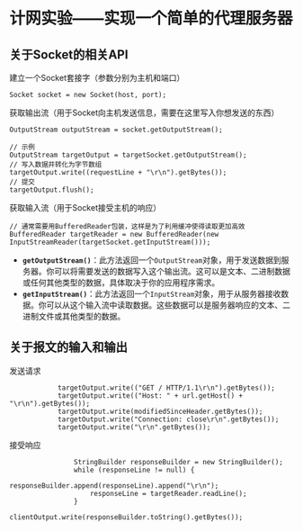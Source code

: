 # 计网实验——实现一个简单的代理服务器

## 关于Socket的相关API

建立一个Socket套接字（参数分别为主机和端口）

```
Socket socket = new Socket(host, port);
```

获取输出流（用于Socket向主机发送信息，需要在这里写入你想发送的东西）

```
OutputStream outputStream = socket.getOutputStream();

// 示例
OutputStream targetOutput = targetSocket.getOutputStream();
// 写入数据并转化为字节数组
targetOutput.write((requestLine + "\r\n").getBytes());
// 提交
targetOutput.flush();
```

获取输入流（用于Socket接受主机的响应）

```
// 通常需要用BufferedReader包装，这样是为了利用缓冲使得读取更加高效
BufferedReader targetReader = new BufferedReader(new InputStreamReader(targetSocket.getInputStream()));
```

- **`getOutputStream()`**：此方法返回一个`OutputStream`对象，用于发送数据到服务器。你可以将需要发送的数据写入这个输出流。这可以是文本、二进制数据或任何其他类型的数据，具体取决于你的应用程序需求。
- **`getInputStream()`**：此方法返回一个`InputStream`对象，用于从服务器接收数据。你可以从这个输入流中读取数据。这些数据可以是服务器响应的文本、二进制文件或其他类型的数据。

## 关于报文的输入和输出

发送请求

```
            targetOutput.write(("GET / HTTP/1.1\r\n").getBytes());
            targetOutput.write(("Host: " + url.getHost() + "\r\n").getBytes());
            targetOutput.write(modifiedSinceHeader.getBytes());
            targetOutput.write("Connection: close\r\n".getBytes());
            targetOutput.write("\r\n".getBytes());

```

接受响应

```
                StringBuilder responseBuilder = new StringBuilder();
                while (responseLine != null) {
                    responseBuilder.append(responseLine).append("\r\n");
                    responseLine = targetReader.readLine();
                }
                clientOutput.write(responseBuilder.toString().getBytes());
```

